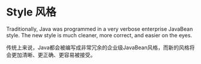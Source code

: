 # Style 风格

Traditionally, Java was programmed in a very verbose enterprise JavaBean style.
The new style is much cleaner, more correct, and easier on the eyes.

传统上来说，Java都会被编写成非常冗余的企业级JavaBean风格，而新的风格将会更加清晰、更正确、更容易被接受。
